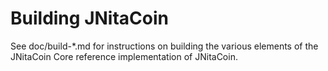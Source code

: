 Building JNitaCoin
================

See doc/build-*.md for instructions on building the various
elements of the JNitaCoin Core reference implementation of JNitaCoin.
